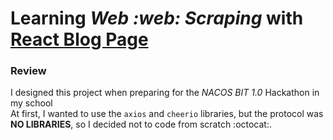 # Learning _Web :web: Scraping_ with [React Blog Page](https://react.dev/blog)

### Review

I designed this project when preparing for the _NACOS BIT 1.0_ Hackathon in my school <br>
At first, I wanted to use the `axios` and `cheerio` libraries, but the protocol was **NO LIBRARIES**, so I decided not to code from scratch :octocat:.
